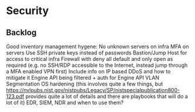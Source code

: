 # Security

## Backlog

Good inventory management hygene: No unknown servers on infra
MFA on servers
Use SSH private keys instead of passwords
Bastion/Jump Host for access to critical infra
Firewall with deny all default and only open as required (e.g. no SSH/RDP accessible to the Internet, instead jump through a MFA enabled VPN first)
Include info on IP based DDoS and how to mitigate it
Engine API being filtered + auth for Engine API
VLAN Segmentation
OS hardening (this involves quite a few things, but https://nvlpubs.nist.gov/nistpubs/Legacy/SP/nistspecialpublication800-123.pdf provides quite a lot of details and there are playbooks that will do a lot of it)
EDR, SIEM, NDR and when to use them?
